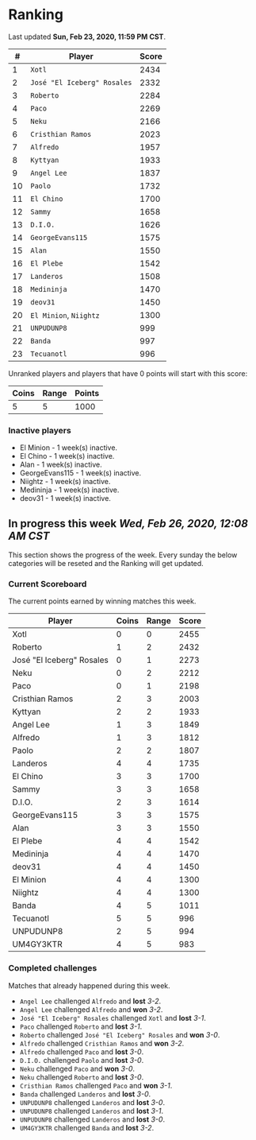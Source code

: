 # Ranking

Last updated **Sun, Feb 23, 2020, 11:59 PM CST**.

|#|Player|Score|
|-|------|-----|
|1|`Xotl`|2434|
|2|`José "El Iceberg" Rosales`|2332|
|3|`Roberto`|2284|
|4|`Paco`|2269|
|5|`Neku`|2166|
|6|`Cristhian Ramos`|2023|
|7|`Alfredo`|1957|
|8|`Kyttyan`|1933|
|9|`Angel Lee`|1837|
|10|`Paolo`|1732|
|11|`El Chino`|1700|
|12|`Sammy`|1658|
|13|`D.I.O.`|1626|
|14|`GeorgeEvans115`|1575|
|15|`Alan`|1550|
|16|`El Plebe`|1542|
|17|`Landeros`|1508|
|18|`Medininja`|1470|
|19|`deov31`|1450|
|20|`El Minion`, `Niightz`|1300|
|21|`UNPUDUNP8`|999|
|22|`Banda`|997|
|23|`Tecuanotl`|996|

Unranked players and players that have 0 points will start with this score:

|Coins|Range|Points|
|-----|-----|------|
|5|5|1000|

### Inactive players
* El Minion - 1 week(s) inactive.
* El Chino - 1 week(s) inactive.
* Alan - 1 week(s) inactive.
* GeorgeEvans115 - 1 week(s) inactive.
* Niightz - 1 week(s) inactive.
* Medininja - 1 week(s) inactive.
* deov31 - 1 week(s) inactive.

## In progress this week *Wed, Feb 26, 2020, 12:08 AM CST*
This section shows the progress of the week. Every sunday the below categories will be reseted and the Ranking will get updated.

### Current Scoreboard
The current points earned by winning matches this week.

|Player|Coins|Range|Score|
|------|-----|-----|-----|
|Xotl|0|0|2455|
|Roberto|1|2|2432|
|José "El Iceberg" Rosales|0|1|2273|
|Neku|0|2|2212|
|Paco|0|1|2198|
|Cristhian Ramos|2|3|2003|
|Kyttyan|2|2|1933|
|Angel Lee|1|3|1849|
|Alfredo|1|3|1812|
|Paolo|2|2|1807|
|Landeros|4|4|1735|
|El Chino|3|3|1700|
|Sammy|3|3|1658|
|D.I.O.|2|3|1614|
|GeorgeEvans115|3|3|1575|
|Alan|3|3|1550|
|El Plebe|4|4|1542|
|Medininja|4|4|1470|
|deov31|4|4|1450|
|El Minion|4|4|1300|
|Niightz|4|4|1300|
|Banda|4|5|1011|
|Tecuanotl|5|5|996|
|UNPUDUNP8|2|5|994|
|UM4GY3KTR|4|5|983|

### Completed challenges
Matches that already happened during this week.

* `Angel Lee` challenged `Alfredo` and **lost** *3-2*.
* `Angel Lee` challenged `Alfredo` and **won** *3-2*.
* `José "El Iceberg" Rosales` challenged `Xotl` and **lost** *3-1*.
* `Paco` challenged `Roberto` and **lost** *3-1*.
* `Roberto` challenged `José "El Iceberg" Rosales` and **won** *3-0*.
* `Alfredo` challenged `Cristhian Ramos` and **won** *3-2*.
* `Alfredo` challenged `Paco` and **lost** *3-0*.
* `D.I.O.` challenged `Paolo` and **lost** *3-0*.
* `Neku` challenged `Paco` and **won** *3-0*.
* `Neku` challenged `Roberto` and **lost** *3-0*.
* `Cristhian Ramos` challenged `Paco` and **won** *3-1*.
* `Banda` challenged `Landeros` and **lost** *3-0*.
* `UNPUDUNP8` challenged `Landeros` and **lost** *3-0*.
* `UNPUDUNP8` challenged `Landeros` and **lost** *3-1*.
* `UNPUDUNP8` challenged `Landeros` and **lost** *3-0*.
* `UM4GY3KTR` challenged `Banda` and **lost** *3-2*.
